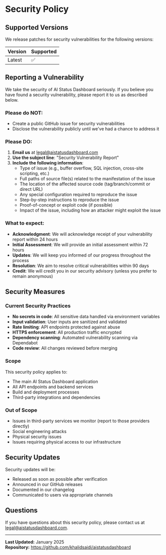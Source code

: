 # Security Policy

## Supported Versions

We release patches for security vulnerabilities for the following versions:

| Version | Supported          |
| ------- | ------------------ |
| Latest  | :white_check_mark: |

## Reporting a Vulnerability

We take the security of AI Status Dashboard seriously. If you believe you have found a security vulnerability, please report it to us as described below.

### Please do NOT:
- Create a public GitHub issue for security vulnerabilities
- Disclose the vulnerability publicly until we've had a chance to address it

### Please DO:
1. **Email us** at [legal@aistatusdashboard.com](mailto:legal@aistatusdashboard.com)
2. **Use the subject line**: "Security Vulnerability Report"
3. **Include the following information**:
   - Type of issue (e.g., buffer overflow, SQL injection, cross-site scripting, etc.)
   - Full paths of source file(s) related to the manifestation of the issue
   - The location of the affected source code (tag/branch/commit or direct URL)
   - Any special configuration required to reproduce the issue
   - Step-by-step instructions to reproduce the issue
   - Proof-of-concept or exploit code (if possible)
   - Impact of the issue, including how an attacker might exploit the issue

### What to expect:
- **Acknowledgment**: We will acknowledge receipt of your vulnerability report within 24 hours
- **Initial Assessment**: We will provide an initial assessment within 72 hours
- **Updates**: We will keep you informed of our progress throughout the process
- **Resolution**: We aim to resolve critical vulnerabilities within 90 days
- **Credit**: We will credit you in our security advisory (unless you prefer to remain anonymous)

## Security Measures

### Current Security Practices
- **No secrets in code**: All sensitive data handled via environment variables
- **Input validation**: User inputs are sanitized and validated
- **Rate limiting**: API endpoints protected against abuse
- **HTTPS enforcement**: All production traffic encrypted
- **Dependency scanning**: Automated vulnerability scanning via Dependabot
- **Code review**: All changes reviewed before merging

### Scope
This security policy applies to:
- The main AI Status Dashboard application
- All API endpoints and backend services
- Build and deployment processes
- Third-party integrations and dependencies

### Out of Scope
- Issues in third-party services we monitor (report to those providers directly)
- Social engineering attacks
- Physical security issues
- Issues requiring physical access to our infrastructure

## Security Updates

Security updates will be:
- Released as soon as possible after verification
- Announced in our GitHub releases
- Documented in our changelog
- Communicated to users via appropriate channels

## Questions

If you have questions about this security policy, please contact us at [legal@aistatusdashboard.com](mailto:legal@aistatusdashboard.com).

---

**Last Updated:** January 2025  
**Repository:** https://github.com/khalidsaidi/aistatusdashboard 